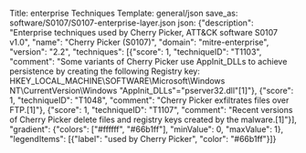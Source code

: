 Title: enterprise Techniques
Template: general/json
save_as: software/S0107/S0107-enterprise-layer.json
json: {"description": "Enterprise techniques used by Cherry Picker, ATT&CK software S0107 v1.0", "name": "Cherry Picker (S0107)", "domain": "mitre-enterprise", "version": "2.2", "techniques": [{"score": 1, "techniqueID": "T1103", "comment": "Some variants of Cherry Picker use AppInit_DLLs to achieve persistence by creating the following Registry key: HKEY_LOCAL_MACHINE\\SOFTWARE\\Microsoft\\Windows NT\\CurrentVersion\\Windows \"AppInit_DLLs\"=\"pserver32.dll\"[1]"}, {"score": 1, "techniqueID": "T1048", "comment": "Cherry Picker exfiltrates files over FTP.[1]"}, {"score": 1, "techniqueID": "T1107", "comment": "Recent versions of Cherry Picker delete files and registry keys created by the malware.[1]"}], "gradient": {"colors": ["#ffffff", "#66b1ff"], "minValue": 0, "maxValue": 1}, "legendItems": [{"label": "used by Cherry Picker", "color": "#66b1ff"}]}